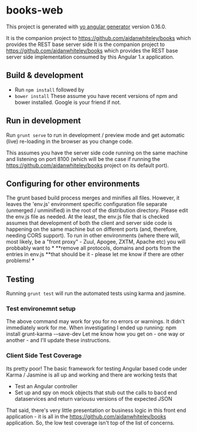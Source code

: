 # books-web

This project is generated with [yo angular generator](https://github.com/yeoman/generator-angular)
version 0.16.0.

It is the companion project to https://github.com/aidanwhiteley/books which provides the REST base server side 
It is the companion project to https://github.com/aidanwhiteley/books which provides the REST base server side 
implementation consumed by this Angular 1.x application.

## Build & development

* Run `npm install` followed by
* `bower install`
These assume you have recent versions of npm and bower installed. Google is your friend if not.

## Run in development
Run `grunt serve` to run in development / preview mode and get automatic (live) re-loading in the browser as
you change code.

This assumes you have the server side code running on the same machine and listening on port 8100 (which 
will be the case if running the https://github.com/aidanwhiteley/books project on its default port).

## Configuring for other environments
The grunt based build process merges and minifies all files. However, it leaves the 'env.js' environment specific
configuration file separate (unmerged / unminified) in the root of the distribution directory.
Please edit the env.js file as needed.
At the least, the env.js file that is checked assumes that development of both the client and server side code is happening 
on the same machine but on different ports (and, therefore, needing CORS support).
To run in other environments (where there will, most likely, be a "front proxy" - Zuul, Apogee, ZXTM, Apache etc) you will probbably want to
*
**remove all protocols, domains and ports from the entries in env.js
**that should be it - please let me know if there are other problems!
*

## Testing
Running `grunt test` will run the automated tests using karma and jasmine.
### Test environemnt setup
The above command may work for you for no errors or warnings. It didn't immediately work for me. When investigating I ended up running:
npm install grunt-karma -–save-dev
Let me know how you get on - one way or another - and I'll update these instructions.

### Client Side Test Coverage
Its pretty poor! The basic framework for testing Angular based code under Karma / Jasmine is all 
up and working and there are working tests that 
* Test an Angular controller
* Set up and spy on mock objects that stub out the calls to bacd end dataservices and return variousu versions of the expected JSON

That said, there's very little presentation or business logic in this front end application - it is all in the https://github.com/aidanwhiteley/books application.
So, the low test coverage isn't top of the list of concerns.
